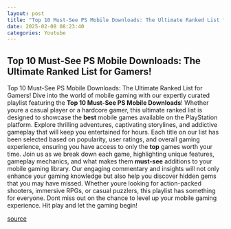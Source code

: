 ```yaml
---
layout: post
title: "Top 10 Must-See PS Mobile Downloads: The Ultimate Ranked List for Gamers!"
date: 2025-02-08 08:23:40
categories: Youtube
---
```


## Top 10 Must-See PS Mobile Downloads: The Ultimate Ranked List for Gamers!

Top 10 Must-See PS Mobile Downloads: The Ultimate Ranked List for Gamers!
Dive into the world of mobile gaming with our expertly curated playlist featuring the **Top 10 Must-See PS Mobile Downloads**! Whether youre a casual player or a hardcore gamer, this ultimate ranked list is designed to showcase the **best** mobile games available on the PlayStation platform. 
Explore thrilling adventures, captivating storylines, and addictive gameplay that will keep you entertained for hours. Each title on our list has been selected based on popularity, user ratings, and overall gaming experience, ensuring you have access to only the **top** games worth your time. 
Join us as we break down each game, highlighting unique features, gameplay mechanics, and what makes them **must-see** additions to your mobile gaming library. Our engaging commentary and insights will not only enhance your gaming knowledge but also help you discover hidden gems that you may have missed. 
Whether youre looking for action-packed shooters, immersive RPGs, or casual puzzlers, this playlist has something for everyone. Dont miss out on the chance to level up your mobile gaming experience. Hit play and let the gaming begin!

[source](https://www.youtube.com/playlist?list=PLSaho_8kaunVHRy9EjCojNwSI1ftT4mej)